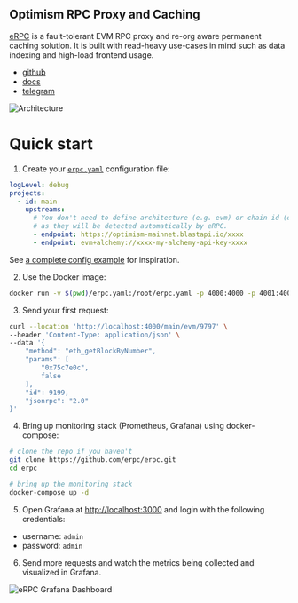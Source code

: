 ## Optimism RPC Proxy and Caching

[eRPC](https://github.com/erpc/erpc) is a fault-tolerant EVM RPC proxy and re-org aware permanent caching solution. It is built with read-heavy use-cases in mind such as data indexing and high-load frontend usage.

- [github](https://github.com/erpc/erpc)<br/>
- [docs](https://docs.erpc.cloud/)<br/>
- [telegram](https://t.me/erpc_cloud)<br/>

![Architecture](https://github.com/erpc/erpc/raw/main/assets/hla-diagram.svg)

# Quick start

1. Create your [`erpc.yaml`](https://docs.erpc.cloud/config/example) configuration file:

```yaml filename="erpc.yaml"
logLevel: debug
projects:
  - id: main
    upstreams:
      # You don't need to define architecture (e.g. evm) or chain id (e.g. 42161)
      # as they will be detected automatically by eRPC.
      - endpoint: https://optimism-mainnet.blastapi.io/xxxx
      - endpoint: evm+alchemy://xxxx-my-alchemy-api-key-xxxx
```

See [a complete config example](https://docs.erpc.cloud/config/example) for inspiration.

2. Use the Docker image:

```bash
docker run -v $(pwd)/erpc.yaml:/root/erpc.yaml -p 4000:4000 -p 4001:4001 ghcr.io/erpc/erpc:latest
```

3. Send your first request:

```bash
curl --location 'http://localhost:4000/main/evm/9797' \
--header 'Content-Type: application/json' \
--data '{
    "method": "eth_getBlockByNumber",
    "params": [
        "0x75c7e0c",
        false
    ],
    "id": 9199,
    "jsonrpc": "2.0"
}'
```

4. Bring up monitoring stack (Prometheus, Grafana) using docker-compose:

```bash
# clone the repo if you haven't
git clone https://github.com/erpc/erpc.git
cd erpc

# bring up the monitoring stack
docker-compose up -d
```

5. Open Grafana at [http://localhost:3000](http://localhost:3000) and login with the following credentials:

- username: `admin`
- password: `admin`

6. Send more requests and watch the metrics being collected and visualized in Grafana.

![eRPC Grafana Dashboard](https://docs.erpc.cloud/_next/image?url=%2F_next%2Fstatic%2Fmedia%2Fmonitoring-example-erpc.2cb040a1.png&w=3840&q=75)
